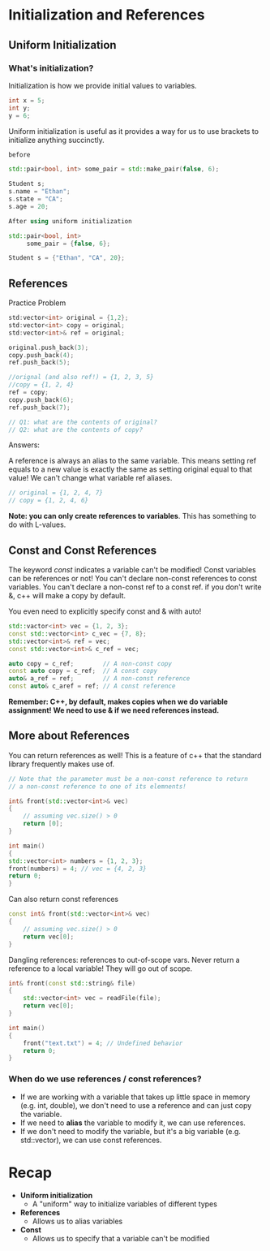 # Initialization and References

## Uniform Initialization
### What's initialization?
Initialization is how we provide initial values to variables.
```cpp
int x = 5;
int y;
y = 6;
```

Uniform initialization is useful as it provides a way for us to use brackets to initialize anything succinctly.

```cpp
before

std::pair<bool, int> some_pair = std::make_pair(false, 6);

Student s;
s.name = "Ethan";
s.state = "CA";
s.age = 20;

After using uniform initialization

std::pair<bool, int>
     some_pair = {false, 6};

Student s = {"Ethan", "CA", 20};
```

## References

Practice Problem
```cpp
std:vector<int> original = {1,2};
std:vector<int> copy = original;
std:vector<int>& ref = original;

original.push_back(3);
copy.push_back(4);
ref.push_back(5);

//orignal (and also ref!) = {1, 2, 3, 5}
//copy = {1, 2, 4}
ref = copy;
copy.push_back(6);
ref.push_back(7);

// Q1: what are the contents of original?
// Q2: what are the contents of copy?
```

Answers:

A reference is always an alias to the same variable. This means setting ref equals to a new value is exactly the same as setting original equal to that value! We can't change what variable ref aliases.
```cpp
// original = {1, 2, 4, 7}
// copy = {1, 2, 4, 6}
```

**Note: you can only create references to variables**. This has something to do with L-values.

## Const and Const References

The keyword *const* indicates a variable can't be modified!
Const variables can be references or not!
You can't declare non-const references to const variables.
You can't declare a non-const ref to a const ref.
if you don't write &, c++ will make a copy by default. 

You even need to explicitly specify const and & with auto!

```cpp
std::vactor<int> vec = {1, 2, 3};
const std::vector<int> c_vec = {7, 8};
std::vector<int>& ref = vec;
const std::vector<int>& c_ref = vec;

auto copy = c_ref;        // A non-const copy
const auto copy = c_ref;  // A const copy
auto& a_ref = ref;        // A non-const reference
const auto& c_aref = ref; // A const reference
```

**Remember: C++, by default, makes copies when we do variable assignment! We need to use & if we need references instead.**

## More about References
You can return references as well! This is a feature of c++ that the standard library frequently makes use of.
```cpp
// Note that the parameter must be a non-const reference to return
// a non-const reference to one of its elemnents!

int& front(std::vector<int>& vec)
{
    // assuming vec.size() > 0
    return [0];
}

int main()
{
std::vector<int> numbers = {1, 2, 3};
front(numbers) = 4; // vec = {4, 2, 3}
return 0;
}
```
Can also return const references
```cpp
const int& front(std::vector<int>& vec)
{
    // assuming vec.size() > 0
    return vec[0];
}
```

Dangling references: references to out-of-scope vars. Never return a reference to a local variable! They will go out of scope.
```cpp
int& front(const std::string& file)
{
    std::vector<int> vec = readFile(file);
    return vec[0];
}

int main()
{
    front("text.txt") = 4; // Undefined behavior
    return 0;
}
```

### When do we use references / const references?
- If we are working with a variable that takes up little space in memory (e.g. int, double), we don't need to use a reference and can just copy the variable.
- If we need to **alias** the variable to modify it, we can use references.
- If we don't need to modify the variable, but it's a big variable (e.g. std::vector), we can use const references.

# Recap
* **Uniform initialization**
    - A "uniform" way to initialize variables of different types
* **References**
    - Allows us to alias variables
* **Const**
    - Allows us to specify that a variable can't be modified